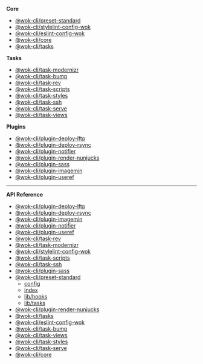 <!-- prettier-ignore -->
**Core**

- [@wok-cli/preset-standard](packages/preset-standard/)
- [@wok-cli/stylelint-config-wok](packages/stylelint-config-wok/)
- [@wok-cli/eslint-config-wok](packages/eslint-config-wok/)
- [@wok-cli/core](packages/core/)
- [@wok-cli/tasks](packages/tasks/)

**Tasks**

- [@wok-cli/task-modernizr](packages/task-modernizr/)
- [@wok-cli/task-bump](packages/task-bump/)
- [@wok-cli/task-rev](packages/task-rev/)
- [@wok-cli/task-scripts](packages/task-scripts/)
- [@wok-cli/task-styles](packages/task-styles/)
- [@wok-cli/task-ssh](packages/task-ssh/)
- [@wok-cli/task-serve](packages/task-serve/)
- [@wok-cli/task-views](packages/task-views/)

**Plugins**

- [@wok-cli/plugin-deploy-lftp](packages/plugin-deploy-lftp/)
- [@wok-cli/plugin-deploy-rsync](packages/plugin-deploy-rsync/)
- [@wok-cli/plugin-notifier](packages/plugin-notifier/)
- [@wok-cli/plugin-render-nunjucks](packages/plugin-render-nunjucks/)
- [@wok-cli/plugin-sass](packages/plugin-sass/)
- [@wok-cli/plugin-imagemin](packages/plugin-imagemin/)
- [@wok-cli/plugin-useref](packages/plugin-useref/)

---

**API Reference**

- [@wok-cli/plugin-deploy-lftp](packages/plugin-deploy-lftp/api/)
- [@wok-cli/plugin-deploy-rsync](packages/plugin-deploy-rsync/api/)
- [@wok-cli/plugin-imagemin](packages/plugin-imagemin/api/)
- [@wok-cli/plugin-notifier](packages/plugin-notifier/api/)
- [@wok-cli/plugin-useref](packages/plugin-useref/api/)
- [@wok-cli/task-rev](packages/task-rev/api/)
- [@wok-cli/task-modernizr](packages/task-modernizr/api/)
- [@wok-cli/stylelint-config-wok](packages/stylelint-config-wok/api/)
- [@wok-cli/task-scripts](packages/task-scripts/api/)
- [@wok-cli/task-ssh](packages/task-ssh/api/)
- [@wok-cli/plugin-sass](packages/plugin-sass/api/)
- [@wok-cli/preset-standard](packages/preset-standard/api/)
  - [config](packages/preset-standard/api/config)
  - [index](packages/preset-standard/api/index)
  - [lib/hooks](packages/preset-standard/api/hooks)
  - [lib/tasks](packages/preset-standard/api/tasks)
- [@wok-cli/plugin-render-nunjucks](packages/plugin-render-nunjucks/api/)
- [@wok-cli/tasks](packages/tasks/api/)
- [@wok-cli/eslint-config-wok](packages/eslint-config-wok/api/)
- [@wok-cli/task-bump](packages/task-bump/api/)
- [@wok-cli/task-views](packages/task-views/api/)
- [@wok-cli/task-styles](packages/task-styles/api/)
- [@wok-cli/task-serve](packages/task-serve/api/)
- [@wok-cli/core](packages/core/api/)
